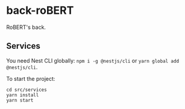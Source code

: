 # back-roBERT
RoBERT's back.

## Services

You need Nest CLI globally: `npm i -g @nestjs/cli` or `yarn global add @nestjs/cli`.

To start the project:
```
cd src/services
yarn install
yarn start
```